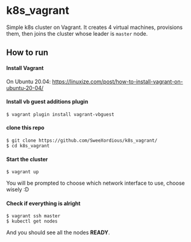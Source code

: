 # k8s_vagrant
Simple k8s cluster on Vagrant.
It creates 4 virtual machines, provisions them, then joins the cluster whose leader is `master` node.

## How to run
#### Install Vagrant
On Ubuntu 20.04: https://linuxize.com/post/how-to-install-vagrant-on-ubuntu-20-04/

#### Install vb guest additions plugin
```ssh
$ vagrant plugin install vagrant-vbguest
```

#### clone this repo
```ssh
$ git clone https://github.com/SweeXordious/k8s_vagrant/
$ cd k8s_vagrant
```

#### Start the cluster
```ssh
$ vagrant up
```
You will be prompted to choose which network interface to use, choose wisely :D

#### Check if everything is alright
```ssh
$ vagrant ssh master
$ kubectl get nodes
```
And you should see all the nodes **READY**.

